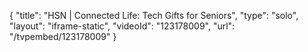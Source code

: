 {
    "title": "HSN | Connected Life: Tech Gifts for Seniors",
    "type": "solo",
    "layout": "iframe-static",
    "videoId": "123178009",
    "url": "\/tvpembed\/123178009"
}